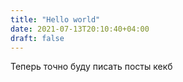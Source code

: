 ```yaml
---
title: "Hello world"
date: 2021-07-13T20:10:40+04:00
draft: false
---
```


Теперь точно буду писать посты кекб